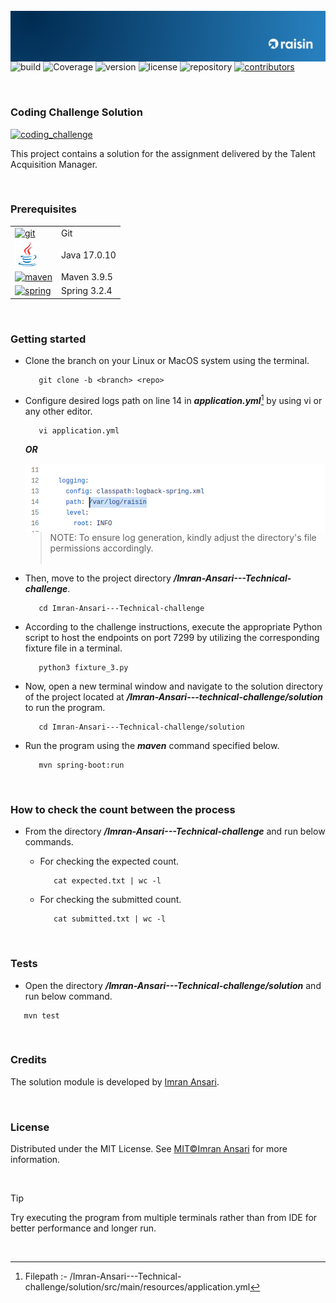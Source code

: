 <br />
<div>
  <a href="https://github.com/imran-dev100/employee-management-tool/blob/main/src/main/resources/join_raisin_linkedIn.jpeg">
    <img  style="float: right;"  src="src/main/resources/join_raisin_linkedIn.jpeg" alt="Logo" top="0" left="0">
  </a>
</div>

<!-------------------------------------------------------BADGES----------------------------------------------------------->

<br/>

![build][build]
![Coverage][coverage]
![version][version]
![license][license]
![repository][repository]
[![contributors][contributors]][developers]


<br/>
<!------------------------------------------------------PROJECT----------------------------------------------------------->

### Coding Challenge Solution

[![coding_challenge](https://img.shields.io/badge/Coding_Challenge-58D68D)](https://github.com/raisin-recruiting/Imran-Ansari---Technical-challenge/blob/master/README.md)

This project contains a solution for the assignment delivered by the Talent Acquisition Manager.

<br/>
<!---------------------------------------------------PREREQUISITES-------------------------------------------------------->

### Prerequisites

<table>
   <tr>
      <td><a href="https://git-scm.com/" target="_blank" rel="noreferrer"> <img src="https://www.vectorlogo.zone/logos/git-scm/git-scm-icon.svg" alt="git" width="40" height="40"/> </a></td>
      <td><a>Git</a></td>
   </tr>
   <tr>
      <td><a href="https://www.oracle.com/in/java/technologies/downloads/#java17" target="" rel="noreferrer"> 
            <img src="https://raw.githubusercontent.com/devicons/devicon/master/icons/java/java-original.svg" alt="java" width="40" height="40"/></a></td>
      <td><a>Java 17.0.10</a></td>
   </tr>
   <tr>
      <td><a href="https://maven.apache.org/" target="_blank" rel="noreferrer"> <img src="https://res.cloudinary.com/canonical/image/fetch/f_auto,q_auto,fl_sanitize,w_60,h_60/https://dashboard.snapcraft.io/site_media/appmedia/2024/03/maven.png" alt="maven" width="40" height="40"/></a> 
      </td>
      <td><a>Maven 3.9.5</a></td>
   </tr>
   <tr>
      <td><a href="https://spring.io/" target="_blank" rel="noreferrer"><img src="https://www.vectorlogo.zone/logos/springio/springio-icon.svg" alt="spring" width="40" height="40"/> </a></td>
      <td><a>Spring 3.2.4</a></td>
   </tr>
</table>
 
<br/>

<!--------------------------------------------------GETTING STARTED------------------------------------------------------->

### Getting started

- Clone the branch on your Linux or MacOS system using the terminal.
  
     ```
        git clone -b <branch> <repo>
     ```
- Configure desired logs path on line 14 in **_application.yml_**[^1] by using vi or any other editor.

     ```
        vi application.yml
     ```

     **_OR_**
     <br />
     <div>
      <a href="https://github.com/imran-dev100/employee-management-tool/blob/main/src/main/resources/application.yml">
      <img  style="float: right;"  src="src/main/resources/Screenshot%20from%202024-04-05%2019-18-05.png" alt="Logo" top="0" left="0">
      </a>
      
     </div>
     <br/>
      
     > NOTE: To ensure log generation, kindly adjust the directory's file permissions accordingly.
      <br/>
      <br/>
  
- Then, move to the project directory **_/Imran-Ansari---Technical-challenge_**.

     ```
        cd Imran-Ansari---Technical-challenge
     ```

- According to the challenge instructions, execute the appropriate Python script to host the endpoints on port 7299 by utilizing the corresponding fixture file in a terminal.

     ```
        python3 fixture_3.py
     ```

- Now, open a new terminal window and navigate to the solution directory of the project located at **_/Imran-Ansari---technical-challenge/solution_** to run the program.

     ```
        cd Imran-Ansari---Technical-challenge/solution
     ```

- Run the program using the **_maven_** command specified below.

     ```
        mvn spring-boot:run
     ```

<br/>

<!--------------------------------------------------CHECK THE COUNT------------------------------------------------------->

### How to check the count between the process

* From the directory **_/Imran-Ansari---Technical-challenge_** and run below commands.
    - For checking the expected count.

        ```
           cat expected.txt | wc -l
        ```
    - For checking the submitted count.

        ```
           cat submitted.txt | wc -l
        ```
<br/>

<!-------------------------------------------------------TESTS------------------------------------------------------------>

### Tests

- Open the directory **_/Imran-Ansari---Technical-challenge/solution_** and run below command.
```
   mvn test
```

<br/>

<!-------------------------------------------------------CREDITS------------------------------------------------------------>


### Credits
The solution module is developed by [Imran Ansari](https://github.com/imran-dev100).

<br/>

<!-------------------------------------------------------LICENSE------------------------------------------------------------>


### License

Distributed under the MIT License. See [MIT©Imran Ansari](LICENSE) for more information.

<br/>

<!---------------------------------------------------------TIP-------------------------------------------------------------->
> [!TIP]
> Try executing the program from multiple terminals rather than from IDE for better performance and longer run.

<!------------------------------------------------------FOOTNOTES----------------------------------------------------------->

[^1]: Filepath :- /Imran-Ansari---Technical-challenge/solution/src/main/resources/application.yml
<!-----------------------------------------------------BADGES URL----------------------------------------------------------->

[build]:  https://img.shields.io/badge/build-passing-blue
[coverage]: https://img.shields.io/badge/coverage-100-bright_green
[version]: https://img.shields.io/badge/version-1.0-2E86C1
[license]: https://img.shields.io/badge/license-MIT-F7F9F9
[repository]: https://img.shields.io/badge/repository-private-0E6655
[contributors]: https://img.shields.io/badge/contributors-1-6E2C00

[developers]: https://github.com/imran-dev100/employee-management-tool/graphs/contributors
<br/>
<!------------------------------------------------------------------------------------------------------------------------->



<!----------------------------------------------------------EOF------------------------------------------------------------>
